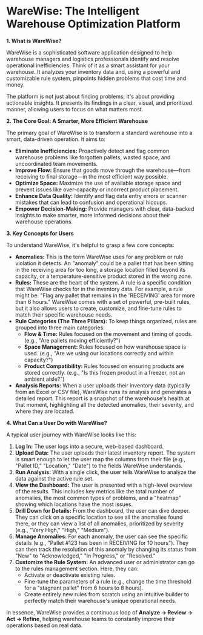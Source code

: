 # WareWise: The Intelligent Warehouse Optimization Platform

**1. What is WareWise?**

WareWise is a sophisticated software application designed to help warehouse managers and logistics professionals identify and resolve operational inefficiencies. Think of it as a smart assistant for your warehouse. It analyzes your inventory data and, using a powerful and customizable rule system, pinpoints hidden problems that cost time and money.

The platform is not just about finding problems; it's about providing actionable insights. It presents its findings in a clear, visual, and prioritized manner, allowing users to focus on what matters most.

**2. The Core Goal: A Smarter, More Efficient Warehouse**

The primary goal of WareWise is to transform a standard warehouse into a smart, data-driven operation. It aims to:

*   **Eliminate Inefficiencies:** Proactively detect and flag common warehouse problems like forgotten pallets, wasted space, and uncoordinated team movements.
*   **Improve Flow:** Ensure that goods move through the warehouse—from receiving to final storage—in the most efficient way possible.
*   **Optimize Space:** Maximize the use of available storage space and prevent issues like over-capacity or incorrect product placement.
*   **Enhance Data Quality:** Identify and flag data entry errors or scanner mistakes that can lead to confusion and operational hiccups.
*   **Empower Decision-Making:** Provide managers with clear, data-backed insights to make smarter, more informed decisions about their warehouse operations.

**3. Key Concepts for Users**

To understand WareWise, it's helpful to grasp a few core concepts:

*   **Anomalies:** This is the term WareWise uses for any problem or rule violation it detects. An "anomaly" could be a pallet that has been sitting in the receiving area for too long, a storage location filled beyond its capacity, or a temperature-sensitive product stored in the wrong zone.
*   **Rules:** These are the heart of the system. A rule is a specific condition that WareWise checks for in the inventory data. For example, a rule might be: "Flag any pallet that remains in the 'RECEIVING' area for more than 6 hours." WareWise comes with a set of powerful, pre-built rules, but it also allows users to create, customize, and fine-tune rules to match their specific warehouse needs.
*   **Rule Categories (The Three Pillars):** To keep things organized, rules are grouped into three main categories:
    *   **Flow & Time:** Rules focused on the movement and timing of goods. (e.g., "Are pallets moving efficiently?")
    *   **Space Management:** Rules focused on how warehouse space is used. (e.g., "Are we using our locations correctly and within capacity?")
    *   **Product Compatibility:** Rules focused on ensuring products are stored correctly. (e.g., "Is this frozen product in a freezer, not an ambient aisle?")
*   **Analysis Reports:** When a user uploads their inventory data (typically from an Excel or CSV file), WareWise runs its analysis and generates a detailed report. This report is a snapshot of the warehouse's health at that moment, highlighting all the detected anomalies, their severity, and where they are located.

**4. What Can a User Do with WareWise?**

A typical user journey with WareWise looks like this:

1.  **Log In:** The user logs into a secure, web-based dashboard.
2.  **Upload Data:** The user uploads their latest inventory report. The system is smart enough to let the user map the columns from their file (e.g., "Pallet ID," "Location," "Date") to the fields WareWise understands.
3.  **Run Analysis:** With a single click, the user tells WareWise to analyze the data against the active rule set.
4.  **View the Dashboard:** The user is presented with a high-level overview of the results. This includes key metrics like the total number of anomalies, the most common types of problems, and a "heatmap" showing which locations have the most issues.
5.  **Drill Down for Details:** From the dashboard, the user can dive deeper. They can click on a specific location to see all the anomalies found there, or they can view a list of all anomalies, prioritized by severity (e.g., "Very High," "High," "Medium").
6.  **Manage Anomalies:** For each anomaly, the user can see the specific details (e.g., "Pallet #123 has been in RECEIVING for 10 hours"). They can then track the resolution of this anomaly by changing its status from "New" to "Acknowledged," "In Progress," or "Resolved."
7.  **Customize the Rule System:** An advanced user or administrator can go to the rules management section. Here, they can:
    *   Activate or deactivate existing rules.
    *   Fine-tune the parameters of a rule (e.g., change the time threshold for a "stagnant pallet" from 6 hours to 8 hours).
    *   Create entirely new rules from scratch using an intuitive builder to perfectly match their warehouse's unique operational needs.

In essence, WareWise provides a continuous loop of **Analyze -> Review -> Act -> Refine**, helping warehouse teams to constantly improve their operations based on real data.

